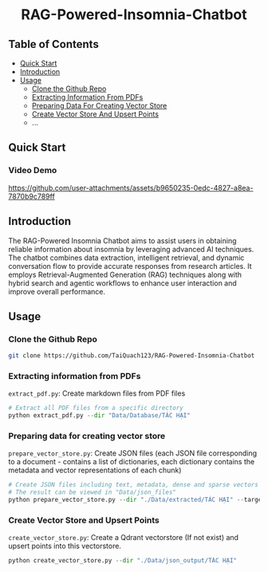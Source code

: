 <h1 align="center"><b>RAG-Powered-Insomnia-Chatbot</b></h1>

## Table of Contents
- [Quick Start](#quick-start)
- [Introduction](#introduction)
- [Usage](#usage)
    - [Clone the Github Repo](#clone-the-github-repo)
    - [Extracting Information From PDFs](#extracting-information-from-pdfs)
    - [Preparing Data For Creating Vector Store](#preparing-data-for-creating-vector-store)
    - [Create Vector Store And Upsert Points](#create-vector-store-and-upsert-points)
    - ...

## Quick Start
### Video Demo
https://github.com/user-attachments/assets/b9650235-0edc-4827-a8ea-7870b9c789ff

## Introduction
The RAG-Powered Insomnia Chatbot aims to assist users in obtaining reliable information about insomnia by leveraging advanced AI techniques. The chatbot combines data extraction, intelligent retrieval, and dynamic conversation flow to provide accurate responses from research articles. It employs Retrieval-Augmented Generation (RAG) techniques along with hybrid search and agentic workflows to enhance user interaction and improve overall performance.


## Usage
### Clone the Github Repo
```bash
git clone https://github.com/TaiQuach123/RAG-Powered-Insomnia-Chatbot
```

### Extracting information from PDFs

``extract_pdf.py``: Create markdown files from PDF files

```python
# Extract all PDF files from a specific directory
python extract_pdf.py --dir "Data/Database/TÁC HẠI"
```


### Preparing data for creating vector store

```prepare_vector_store.py```: Create JSON files (each JSON file corresponding to a document - contains a list of dictionaries, each dictionary contains the metadata and vector representations of each chunk)

```python
# Create JSON files including text, metadata, dense and sparse vectors for all chunks created from a specific directory
# The result can be viewed in "Data/json_files"
python prepare_vector_store.py --dir "./Data/extracted/TÁC HẠI" --target_dir "./Data/json_output/TÁC HẠI"
```


### Create Vector Store and Upsert Points
```create_vector_store.py```: Create a Qdrant vectorstore (If not exist) and upsert points into this vectorstore.

```python
python create_vector_store.py --dir "./Data/json_output/TÁC HẠI"
```

